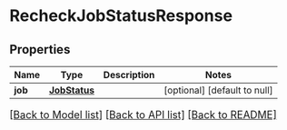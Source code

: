 # RecheckJobStatusResponse
## Properties

Name | Type | Description | Notes
------------ | ------------- | ------------- | -------------
**job** | [**JobStatus**](JobStatus.md) |  | [optional] [default to null]

[[Back to Model list]](../README.md#documentation-for-models) [[Back to API list]](../README.md#documentation-for-api-endpoints) [[Back to README]](../README.md)

<style>
     p, ul, ol, li { font-size: 18px !important;}
</style>

